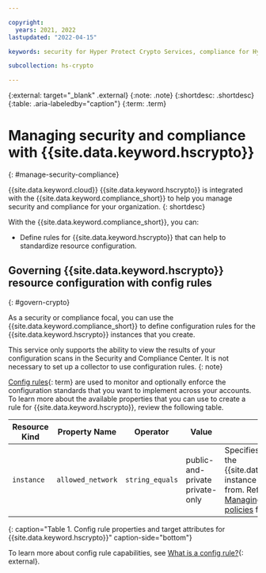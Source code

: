 ```yaml
---

copyright:
  years: 2021, 2022
lastupdated: "2022-04-15"

keywords: security for Hyper Protect Crypto Services, compliance for Hyper Protect Crypto Services, security and compliance for Hyper Protect Crypto Services, rules for Hyper Protect Crypto Services,

subcollection: hs-crypto

---
```


{:external: target="_blank" .external}
{:note: .note}
{:shortdesc: .shortdesc}
{:table: .aria-labeledby="caption"}
{:term: .term}

# Managing security and compliance with {{site.data.keyword.hscrypto}}
{: #manage-security-compliance}

{{site.data.keyword.cloud}} {{site.data.keyword.hscrypto}} is integrated with the
{{site.data.keyword.compliance_short}} to help you manage security and
compliance for your organization.
{: shortdesc}



With the {{site.data.keyword.compliance_short}}, you can:


* Define rules for {{site.data.keyword.hscrypto}} that can help to standardize resource configuration.




## Governing {{site.data.keyword.hscrypto}} resource configuration with config rules
{: #govern-crypto}

As a security or compliance focal, you can use the
{{site.data.keyword.compliance_short}} to
define configuration rules for the {{site.data.keyword.hscrypto}} instances that you create.


This service only supports the ability to view the results of your configuration scans in the Security and Compliance Center. It is not necessary to set up a collector to use configuration rules.
{: note}


[Config rules](#x3084914){: term}
are used to monitor and optionally enforce the configuration standards that you
want to implement across your accounts. To learn more about the
available properties that you can use to create a rule for
{{site.data.keyword.hscrypto}}, review the following table.

| Resource Kind | Property Name | Operator | Value | Description |
| ------------- | ------------- | -------- | ----- | ----------- |
| `instance` | `allowed_network`| `string_equals` | public-and-private<br>private-only | Specifies the type of endpoint the {{site.data.keyword.hscrypto}} instance can be accessed from. Refer to <br>[Managing network access policies](/docs/hs-crypto?topic=hs-crypto-managing-network-access-policies) for more information. |

{: caption="Table 1. Config rule properties and target attributes for {{site.data.keyword.hscrypto}}" caption-side="bottom"}

To learn more about config rule capabilities, see [What is a config rule?](/docs/security-compliance?topic=security-compliance-what-is-governance){: external}.
